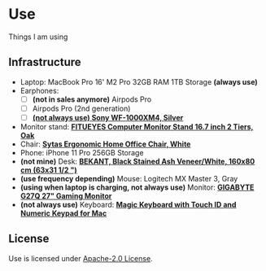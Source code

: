 # Use

Things I am using

## Infrastructure

- Laptop: MacBook Pro 16' M2 Pro 32GB RAM 1TB Storage **(always use)**
- Earphones:
  - [ ] **(not in sales anymore)** Airpods Pro
  - [ ] Airpods Pro (2nd generation)
  - [ ] [**(not always use) Sony WF-1000XM4, Silver**](https://www.amazon.ca/gp/product/B094CLC7WK/ref=ppx_yo_dt_b_asin_title_o01_s00?ie=UTF8&th=1)
- Monitor stand: [**FITUEYES Computer Monitor Stand 16.7 inch 2 Tiers, Oak**](https://www.amazon.ca/gp/product/B0836JHNCF/ref=ppx_yo_dt_b_asin_title_o03_s00?ie=UTF8&th=1)
- Chair: [**Sytas Ergonomic Home Office Chair, White**](https://www.amazon.ca/gp/product/B09BKWR3J5/ref=ppx_yo_dt_b_asin_title_o01_s01?ie=UTF8&psc=1)
- Phone: iPhone 11 Pro 256GB Storage
- **(not mine)** Desk: [**BEKANT, Black Stained Ash Veneer/White, 160x80 cm (63x31 1/2 ")**](https://www.ikea.com/ca/en/p/bekant-desk-black-stained-ash-veneer-white-s59282682/#content)
- **(use frequency depending)** Mouse: Logitech MX Master 3, Gray
- **(using when laptop is charging, not always use)** Monitor: [**GIGABYTE G27Q 27" Gaming Monitor**](https://www.gigabyte.com/Monitor/G27Q#kf)
- **(not always use)** Keyboard: [**Magic Keyboard with Touch ID and Numeric Keypad for Mac**](https://www.apple.com/ca/shop/product/MMMR3LL/A/magic-keyboard-with-touch-id-and-numeric-keypad-for-mac-models-with-apple-silicon-us-english-black-keys?fnode=8a0b3f50b8387f68c65bde556e7a84cef97af8ed7e01e7aa8147fc6a3e9c0e3f96b0c1c5ca21d485db2f762f9ccaf1cecbb34572897c0715dc8a5c365689fde94e7146c486b4b8e03c6ea52b0401f3c645da885953ced5d5df84853b919bf57c7c077734423eb0ddb00658b9c3332bda)

## License

Use is licensed under [Apache-2.0 License](LICENSE).
